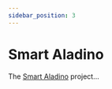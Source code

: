 ```yaml
---
sidebar_position: 3
---
```


# Smart Aladino

The [Smart Aladino](https://www.johnosproject.org/smartaladino) project...